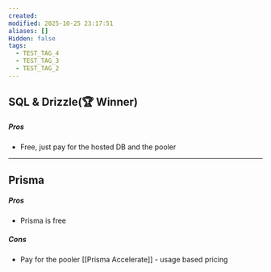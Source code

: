 ```yaml
---
created: 
modified: 2025-10-25 23:17:51
aliases: []
Hidden: false
tags:
  - TEST_TAG_4
  - TEST_TAG_3
  - TEST_TAG_2
---
```


## SQL & Drizzle(🏆 Winner)
##### Pros
- Free, just pay for the hosted DB and the pooler

---
## Prisma
##### Pros
- Prisma is free
##### Cons
- Pay for the pooler [[Prisma Accelerate]] - usage based pricing
